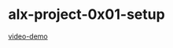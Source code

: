 # alx-project-0x01-setup
[video-demo](https://drive.google.com/file/d/1GN20YnMQzh2cWuVQ0_3qR2VyOxQUWajW/view?usp=drive_link)